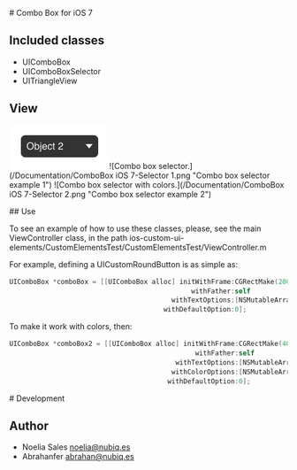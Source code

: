 # Combo Box for iOS 7

## Included classes

* UIComboBox
* UIComboBoxSelector
* UITriangleView

## View

![Simple combo box.](/Documentation/ComboBox-Foreground.png "Combo box view")
![Combo box selector.](/Documentation/ComboBox iOS 7-Selector 1.png "Combo box selector example 1")
![Combo box selector with colors.](/Documentation/ComboBox iOS 7-Selector 2.png "Combo box selector example 2")

## Use

To see an example of how to use these classes, please, see the main ViewController class, in the path ios-custom-ui-elements/CustomElementsTest/CustomElementsTest/ViewController.m

For example, defining a UICustomRoundButton is as simple as:

``` objective-c
UIComboBox *comboBox = [[UIComboBox alloc] initWithFrame:CGRectMake(200, 100, 140, 40)
                                              withFather:self
                                         withTextOptions:[NSMutableArray arrayWithObjects:@"Option 1",@"Option 2", @"Option 3", nil]
                                       withDefaultOption:0];
```

To make it work with colors, then:

``` objective-c
UIComboBox *comboBox2 = [[UIComboBox alloc] initWithFrame:CGRectMake(400, 100, 140, 40)
                                               withFather:self
                                          withTextOptions:[NSMutableArray arrayWithObjects:@"Option 1",@"Option 2", @"Option 3", nil]
                                         withColorOptions:[NSMutableArray arrayWithObjects:[UIColor redColor], [UIColor blueColor], [UIColor yellowColor], nil]
                                        withDefaultOption:0];
```

# Development

## Author

* Noelia Sales <noelia@nubiq.es>
* Abrahanfer <abrahan@nubiq.es>
